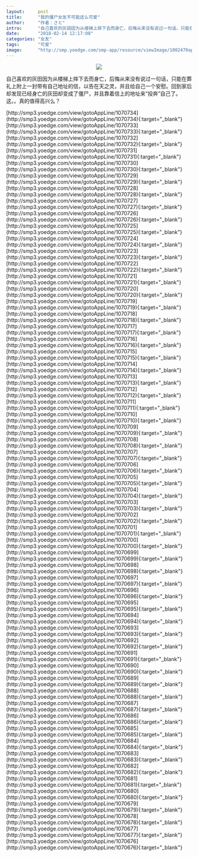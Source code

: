 ```yaml
---
layout:     post
title:      "我的僵尸女友不可能这么可爱"
author:     "作者：さと"
intro:      "自己喜欢的灰田因为从楼梯上摔下去而身亡，后悔从来没有说过一句话，只能在葬礼上附上一封带有自己地址的信，以告在天之灵，并且给自己一个安慰。回到家后却发现已经身亡的灰田却变成了僵尸，并且靠着信上的地址来“投奔”自己了。这。。真的值得高兴么？"
date:       "2018-02-14 12:17:08"
categories: "女友"
tags:       "可爱"
image:      "http://smp.yoedge.com/smp-app/resource/viewImage/1002470appline.png"
---
```

<div style="text-align: center">
<p><img src="http://smp.yoedge.com/smp-app/resource/viewImage/1002470appline.png"/></p>
</div>
<p class="post-meta">
<span>自己喜欢的灰田因为从楼梯上摔下去而身亡，后悔从来没有说过一句话，只能在葬礼上附上一封带有自己地址的信，以告在天之灵，并且给自己一个安慰。回到家后却发现已经身亡的灰田却变成了僵尸，并且靠着信上的地址来“投奔”自己了。这。。真的值得高兴么？</span>
</p>
[http://smp3.yoedge.com/view/gotoAppLine/1070734](http://smp3.yoedge.com/view/gotoAppLine/1070734){:target="_blank"}
[http://smp3.yoedge.com/view/gotoAppLine/1070733](http://smp3.yoedge.com/view/gotoAppLine/1070733){:target="_blank"}
[http://smp3.yoedge.com/view/gotoAppLine/1070732](http://smp3.yoedge.com/view/gotoAppLine/1070732){:target="_blank"}
[http://smp3.yoedge.com/view/gotoAppLine/1070731](http://smp3.yoedge.com/view/gotoAppLine/1070731){:target="_blank"}
[http://smp3.yoedge.com/view/gotoAppLine/1070730](http://smp3.yoedge.com/view/gotoAppLine/1070730){:target="_blank"}
[http://smp3.yoedge.com/view/gotoAppLine/1070729](http://smp3.yoedge.com/view/gotoAppLine/1070729){:target="_blank"}
[http://smp3.yoedge.com/view/gotoAppLine/1070728](http://smp3.yoedge.com/view/gotoAppLine/1070728){:target="_blank"}
[http://smp3.yoedge.com/view/gotoAppLine/1070727](http://smp3.yoedge.com/view/gotoAppLine/1070727){:target="_blank"}
[http://smp3.yoedge.com/view/gotoAppLine/1070726](http://smp3.yoedge.com/view/gotoAppLine/1070726){:target="_blank"}
[http://smp3.yoedge.com/view/gotoAppLine/1070725](http://smp3.yoedge.com/view/gotoAppLine/1070725){:target="_blank"}
[http://smp3.yoedge.com/view/gotoAppLine/1070724](http://smp3.yoedge.com/view/gotoAppLine/1070724){:target="_blank"}
[http://smp3.yoedge.com/view/gotoAppLine/1070723](http://smp3.yoedge.com/view/gotoAppLine/1070723){:target="_blank"}
[http://smp3.yoedge.com/view/gotoAppLine/1070722](http://smp3.yoedge.com/view/gotoAppLine/1070722){:target="_blank"}
[http://smp3.yoedge.com/view/gotoAppLine/1070721](http://smp3.yoedge.com/view/gotoAppLine/1070721){:target="_blank"}
[http://smp3.yoedge.com/view/gotoAppLine/1070720](http://smp3.yoedge.com/view/gotoAppLine/1070720){:target="_blank"}
[http://smp3.yoedge.com/view/gotoAppLine/1070719](http://smp3.yoedge.com/view/gotoAppLine/1070719){:target="_blank"}
[http://smp3.yoedge.com/view/gotoAppLine/1070718](http://smp3.yoedge.com/view/gotoAppLine/1070718){:target="_blank"}
[http://smp3.yoedge.com/view/gotoAppLine/1070717](http://smp3.yoedge.com/view/gotoAppLine/1070717){:target="_blank"}
[http://smp3.yoedge.com/view/gotoAppLine/1070716](http://smp3.yoedge.com/view/gotoAppLine/1070716){:target="_blank"}
[http://smp3.yoedge.com/view/gotoAppLine/1070715](http://smp3.yoedge.com/view/gotoAppLine/1070715){:target="_blank"}
[http://smp3.yoedge.com/view/gotoAppLine/1070714](http://smp3.yoedge.com/view/gotoAppLine/1070714){:target="_blank"}
[http://smp3.yoedge.com/view/gotoAppLine/1070713](http://smp3.yoedge.com/view/gotoAppLine/1070713){:target="_blank"}
[http://smp3.yoedge.com/view/gotoAppLine/1070712](http://smp3.yoedge.com/view/gotoAppLine/1070712){:target="_blank"}
[http://smp3.yoedge.com/view/gotoAppLine/1070711](http://smp3.yoedge.com/view/gotoAppLine/1070711){:target="_blank"}
[http://smp3.yoedge.com/view/gotoAppLine/1070710](http://smp3.yoedge.com/view/gotoAppLine/1070710){:target="_blank"}
[http://smp3.yoedge.com/view/gotoAppLine/1070709](http://smp3.yoedge.com/view/gotoAppLine/1070709){:target="_blank"}
[http://smp3.yoedge.com/view/gotoAppLine/1070708](http://smp3.yoedge.com/view/gotoAppLine/1070708){:target="_blank"}
[http://smp3.yoedge.com/view/gotoAppLine/1070707](http://smp3.yoedge.com/view/gotoAppLine/1070707){:target="_blank"}
[http://smp3.yoedge.com/view/gotoAppLine/1070706](http://smp3.yoedge.com/view/gotoAppLine/1070706){:target="_blank"}
[http://smp3.yoedge.com/view/gotoAppLine/1070705](http://smp3.yoedge.com/view/gotoAppLine/1070705){:target="_blank"}
[http://smp3.yoedge.com/view/gotoAppLine/1070704](http://smp3.yoedge.com/view/gotoAppLine/1070704){:target="_blank"}
[http://smp3.yoedge.com/view/gotoAppLine/1070703](http://smp3.yoedge.com/view/gotoAppLine/1070703){:target="_blank"}
[http://smp3.yoedge.com/view/gotoAppLine/1070702](http://smp3.yoedge.com/view/gotoAppLine/1070702){:target="_blank"}
[http://smp3.yoedge.com/view/gotoAppLine/1070701](http://smp3.yoedge.com/view/gotoAppLine/1070701){:target="_blank"}
[http://smp3.yoedge.com/view/gotoAppLine/1070700](http://smp3.yoedge.com/view/gotoAppLine/1070700){:target="_blank"}
[http://smp3.yoedge.com/view/gotoAppLine/1070699](http://smp3.yoedge.com/view/gotoAppLine/1070699){:target="_blank"}
[http://smp3.yoedge.com/view/gotoAppLine/1070698](http://smp3.yoedge.com/view/gotoAppLine/1070698){:target="_blank"}
[http://smp3.yoedge.com/view/gotoAppLine/1070697](http://smp3.yoedge.com/view/gotoAppLine/1070697){:target="_blank"}
[http://smp3.yoedge.com/view/gotoAppLine/1070696](http://smp3.yoedge.com/view/gotoAppLine/1070696){:target="_blank"}
[http://smp3.yoedge.com/view/gotoAppLine/1070695](http://smp3.yoedge.com/view/gotoAppLine/1070695){:target="_blank"}
[http://smp3.yoedge.com/view/gotoAppLine/1070694](http://smp3.yoedge.com/view/gotoAppLine/1070694){:target="_blank"}
[http://smp3.yoedge.com/view/gotoAppLine/1070693](http://smp3.yoedge.com/view/gotoAppLine/1070693){:target="_blank"}
[http://smp3.yoedge.com/view/gotoAppLine/1070692](http://smp3.yoedge.com/view/gotoAppLine/1070692){:target="_blank"}
[http://smp3.yoedge.com/view/gotoAppLine/1070691](http://smp3.yoedge.com/view/gotoAppLine/1070691){:target="_blank"}
[http://smp3.yoedge.com/view/gotoAppLine/1070690](http://smp3.yoedge.com/view/gotoAppLine/1070690){:target="_blank"}
[http://smp3.yoedge.com/view/gotoAppLine/1070689](http://smp3.yoedge.com/view/gotoAppLine/1070689){:target="_blank"}
[http://smp3.yoedge.com/view/gotoAppLine/1070688](http://smp3.yoedge.com/view/gotoAppLine/1070688){:target="_blank"}
[http://smp3.yoedge.com/view/gotoAppLine/1070687](http://smp3.yoedge.com/view/gotoAppLine/1070687){:target="_blank"}
[http://smp3.yoedge.com/view/gotoAppLine/1070686](http://smp3.yoedge.com/view/gotoAppLine/1070686){:target="_blank"}
[http://smp3.yoedge.com/view/gotoAppLine/1070685](http://smp3.yoedge.com/view/gotoAppLine/1070685){:target="_blank"}
[http://smp3.yoedge.com/view/gotoAppLine/1070684](http://smp3.yoedge.com/view/gotoAppLine/1070684){:target="_blank"}
[http://smp3.yoedge.com/view/gotoAppLine/1070683](http://smp3.yoedge.com/view/gotoAppLine/1070683){:target="_blank"}
[http://smp3.yoedge.com/view/gotoAppLine/1070682](http://smp3.yoedge.com/view/gotoAppLine/1070682){:target="_blank"}
[http://smp3.yoedge.com/view/gotoAppLine/1070681](http://smp3.yoedge.com/view/gotoAppLine/1070681){:target="_blank"}
[http://smp3.yoedge.com/view/gotoAppLine/1070680](http://smp3.yoedge.com/view/gotoAppLine/1070680){:target="_blank"}
[http://smp3.yoedge.com/view/gotoAppLine/1070679](http://smp3.yoedge.com/view/gotoAppLine/1070679){:target="_blank"}
[http://smp3.yoedge.com/view/gotoAppLine/1070678](http://smp3.yoedge.com/view/gotoAppLine/1070678){:target="_blank"}
[http://smp3.yoedge.com/view/gotoAppLine/1070677](http://smp3.yoedge.com/view/gotoAppLine/1070677){:target="_blank"}
[http://smp3.yoedge.com/view/gotoAppLine/1070676](http://smp3.yoedge.com/view/gotoAppLine/1070676){:target="_blank"}


